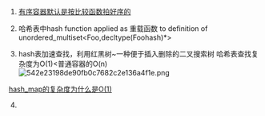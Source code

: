 1. [有序容器默认是按比较函数拍好序的](http://t.csdn.cn/l9EED)

2. 哈希表中hash function applied as 重载函数 to definition of unordered_multiset<Foo,decltype(Foohash)*>

3. hash表加速查找，利用红黑树~一种便于插入删除的二叉搜索树
  哈希表查找复杂度为O(1)<普通容器的O(n)
  ![542e23198de90fb0c7682c2e136a4f1e.png](../_resources/542e23198de90fb0c7682c2e136a4f1e.png)

  ​	[hash_map的复杂度为什么是O(1)](http://t.csdn.cn/Ki6xJ)

  4. ​
